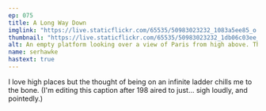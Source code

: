 ```yaml
---
ep: 075
title: A Long Way Down
imglink: "https://live.staticflickr.com/65535/50983023232_1083a5ee85_o.jpg"
thumbnail: "https://live.staticflickr.com/65535/50983023232_1db06c03ee_q.jpg"
alt: An empty platform looking over a view of Paris from high above. There are no safety barrieres, and the very top of a ladder is jutting over the platform's edge
name: serhawke
hastext: true
---
```

I love high places but the thought of being on an infinite ladder chills me to the bone. (I'm editing this caption after 198 aired to just... sigh loudly, and pointedly.)
